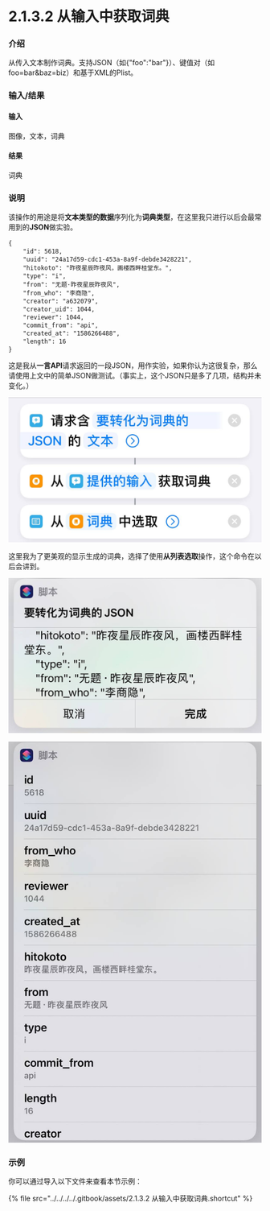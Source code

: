 # 2.1.3.2 从输入中获取词典

### 介绍

从传入文本制作词典。支持JSON（如{"foo":"bar"}）、键值对（如foo=bar\&baz=biz）和基于XML的Plist。

### 输入/结果

#### 输入

图像，文本，词典

#### 结果

词典

### 说明

该操作的用途是将**文本类型的数据**序列化为**词典类型**，在这里我只进行以后会最常用到的**JSON**做实验。

```
{
    "id": 5618, 
    "uuid": "24a17d59-cdc1-453a-8a9f-debde3428221", 
    "hitokoto": "昨夜星辰昨夜风，画楼西畔桂堂东。", 
    "type": "i", 
    "from": "无题·昨夜星辰昨夜风", 
    "from_who": "李商隐", 
    "creator": "a632079", 
    "creator_uid": 1044, 
    "reviewer": 1044, 
    "commit_from": "api", 
    "created_at": "1586266488", 
    "length": 16
}
```

这是我从**一言API**请求返回的一段JSON，用作实验，如果你认为这很复杂，那么请使用上文中的简单JSON做测试。（事实上，这个JSON只是多了几项，结构并未变化。）

![2.1.3.2-1](../../../../.gitbook/assets/2.1.3.2-1.jpg)

这里我为了更美观的显示生成的词典，选择了使用**从列表选取**操作，这个命令在以后会讲到。

![2.1.3.2-2](../../../../.gitbook/assets/2.1.3.2-2.jpg)

![2.1.3.2-3](../../../../.gitbook/assets/2.1.3.2-3.jpg)

### 示例

你可以通过导入以下文件来查看本节示例：

{% file src="../../../../.gitbook/assets/2.1.3.2 从输入中获取词典.shortcut" %}
